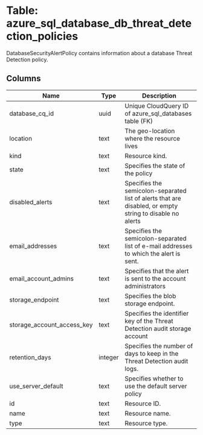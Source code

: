
# Table: azure_sql_database_db_threat_detection_policies
DatabaseSecurityAlertPolicy contains information about a database Threat Detection policy.
## Columns
| Name        | Type           | Description  |
| ------------- | ------------- | -----  |
|database_cq_id|uuid|Unique CloudQuery ID of azure_sql_databases table (FK)|
|location|text|The geo-location where the resource lives|
|kind|text|Resource kind.|
|state|text|Specifies the state of the policy|
|disabled_alerts|text|Specifies the semicolon-separated list of alerts that are disabled, or empty string to disable no alerts|
|email_addresses|text|Specifies the semicolon-separated list of e-mail addresses to which the alert is sent.|
|email_account_admins|text|Specifies that the alert is sent to the account administrators|
|storage_endpoint|text|Specifies the blob storage endpoint.|
|storage_account_access_key|text|Specifies the identifier key of the Threat Detection audit storage account|
|retention_days|integer|Specifies the number of days to keep in the Threat Detection audit logs.|
|use_server_default|text|Specifies whether to use the default server policy|
|id|text|Resource ID.|
|name|text|Resource name.|
|type|text|Resource type.|
